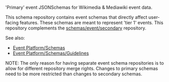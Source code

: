 'Primary' event JSONSchemas for Wikimedia & Mediawiki event data.

This schema repository contains event schemas that directly affect
user-facing features.  These schemas are meant to represent 'tier 1' events.
This repository complements the [schemas/event/secondary](https://gerrit.wikimedia.org/r/plugins/gitiles/schemas/event/secondary/+/master) repository.

See also:
- [Event Platform/Schemas](https://wikitech.wikimedia.org/wiki/Event_Platform/Schemas)
- [Event Platform/Schemas/Guidelines](https://wikitech.wikimedia.org/wiki/Event_Platform/Schemas/Guidelines)


NOTE: The only reason for having separate event schema repositories is to
allow for different repository merge rights.  Changes to primary schemas need
to be more restricted than changes to secondary schemas.
